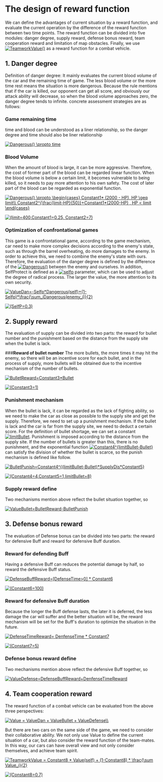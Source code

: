 # **The design of reward function**

We can define the advantages of current situation by a reward function, and evaluate the current operation by the difference of the reward function between two time points. The reward function can be divided into five modules: danger degree, supply reward, defense bonus reward, team cooperation reward and limitation of map obstacles. Finally, we use <a href="https://www.codecogs.com/eqnedit.php?latex=TeamworkValue()" target="_blank"><img src="https://latex.codecogs.com/gif.latex?TeamworkValue()" title="TeamworkValue()" /></a> as a reward function for a combat vehicle.

## **1. Danger degree**
Definition of danger degree: It mainly evaluates the current blood volume of the car and the remaining time of game. The less blood volume or the more time rest means the situation is more dangerous. Because the rule mentions that if the car is killed, our opponent can get all score, and obviously our attack ability will decrease, so when the blood volume approaches zero, the danger degree tends to infinite. concrete assessment strategies are as follows:

### **Game remaining time**
time and blood can be understood as a liner relationship, so the danger degree and time should also be liner relationship

<a href="https://www.codecogs.com/eqnedit.php?latex=Dangerous()&space;\propto&space;time" target="_blank"><img src="https://latex.codecogs.com/gif.latex?Dangerous()&space;\propto&space;time" title="Dangerous() \propto time" /></a>

### **Blood Volume**
When the amount of blood is large, it can be more aggressive. Therefore, the cost of former part of the blood can be regarded linear function. When the blood volume is below a certain limit, it becomes vulnerable to being killed, so it needs to pay more attention to his own safety. The cost of later part of the blood can be regarded as exponential function.

<a href="https://www.codecogs.com/eqnedit.php?latex=Dangerous()&space;\propto&space;\begin{cases}&space;Constant1*&space;(2000&space;-&space;HP),&space;HP&space;\geq&space;limit\\&space;Constant2^{\frac{limit-HP}{50}}&plus;Constant1*(2000-HP)&space;,&space;HP&space;<&space;limit&space;\end{cases}" target="_blank"><img src="https://latex.codecogs.com/gif.latex?Dangerous()&space;\propto&space;\begin{cases}&space;Constant1*&space;(2000&space;-&space;HP),&space;HP&space;\geq&space;limit\\&space;Constant2^{\frac{limit-HP}{50}}&plus;Constant1*(2000-HP)&space;,&space;HP&space;<&space;limit&space;\end{cases}" title="Dangerous() \propto \begin{cases} Constant1* (2000 - HP), HP \geq limit\\ Constant2^{\frac{limit-HP}{50}}+Constant1*(2000-HP) , HP < limit \end{cases}" /></a>

<a href="https://www.codecogs.com/eqnedit.php?latex=(limit=400,Constant1=0.25,&space;Constant2=7)" target="_blank"><img src="https://latex.codecogs.com/gif.latex?(limit=400,Constant1=0.25,&space;Constant2=7)" title="(limit=400,Constant1=0.25, Constant2=7)" /></a>

### **Optimization of confrontational games**
This game is a confrontational game, according to the game mechanism, car need to make more complex decisions according to the enemy's state, such as through the barrel overheating, do more damages to the enemy. In order to achieve this, we need to combine the enemy's state with ours. Therefore, the evaluation of the danger degree is defined by the difference of the <a href="https://www.codecogs.com/eqnedit.php?latex=Dangerous()" target="_blank"><img src="https://latex.codecogs.com/gif.latex?Dangerous()" title="Dangerous()" /></a> between the enemy and ourselves. In addition, SelfProtect is defined as a <a href="https://www.codecogs.com/eqnedit.php?latex=selfp" target="_blank"><img src="https://latex.codecogs.com/gif.latex?selfp" title="selfp" /></a> parameter, which can be used to adjust the degree of radical process. The larger the value, the more attention to its own security.

<a href="https://www.codecogs.com/eqnedit.php?latex=ValueDan=-Selfp*Dangerous(self)&plus;(1-Selfp)*\frac{\sum_iDangerous(enemy_i)}{2}" target="_blank"><img src="https://latex.codecogs.com/gif.latex?ValueDan=-Selfp*Dangerous(self)&plus;(1-Selfp)*\frac{\sum_iDangerous(enemy_i)}{2}" title="ValueDan=-Selfp*Dangerous(self)+(1-Selfp)*\frac{\sum_iDangerous(enemy_i)}{2}" /></a>

<a href="https://www.codecogs.com/eqnedit.php?latex=(SelfP=0.3)" target="_blank"><img src="https://latex.codecogs.com/gif.latex?(SelfP=0.3)" title="(SelfP=0.3)" /></a>

## **2. Supply reward**
The evaluation of supply can be divided into two parts: the reward for bullet number and the punishment based on the distance from the supply site when the bullet is lack.

###**Reward of bullet number**
The more bullets, the more times it may hit the enemy, so there will be an incentive score for each bullet, and in the process of supply, more bullets will be obtained due to the incentive mechanism of the number of bullets.

<a href="https://www.codecogs.com/eqnedit.php?latex=BulletReward=Constant3*Bullet" target="_blank"><img src="https://latex.codecogs.com/gif.latex?BulletReward=Constant3*Bullet" title="BulletReward=Constant3*Bullet" /></a>

<a href="https://www.codecogs.com/eqnedit.php?latex=(Constant3=1)" target="_blank"><img src="https://latex.codecogs.com/gif.latex?(Constant3=1)" title="(Constant3=1)" /></a>

### **Punishment mechanism**
When the bullet is lack, it can be regarded as the lack of fighting ability, so we need to make the car as close as possible to the supply site and get the supply. Therefore, we need to set up a punishment mechanism. If the bullet is lack and the car is far from the supply site, we need to deduct a certain score. For the definition of bullet shortage, we can set a constant <a href="https://www.codecogs.com/eqnedit.php?latex=limitBullet" target="_blank"><img src="https://latex.codecogs.com/gif.latex?limitBullet" title="limitBullet" /></a>. Punishment is imposed according to the distance from the supply site. If the number of bullets is greater than this, there is no punishment, and the exponential function <a href="https://www.codecogs.com/eqnedit.php?latex=Constant4^{limitBullet-Bullet}" target="_blank"><img src="https://latex.codecogs.com/gif.latex?Constant4^{limitBullet-Bullet}" title="Constant4^{limitBullet-Bullet}" /></a> can satisfy the division of whether the bullet is scarce, so the punish mechanism is defined like follow. 

<a href="https://www.codecogs.com/eqnedit.php?latex=BulletPunish=Constant4^{(limitBullet-Bullet)*SupplyDis*Constant5}" target="_blank"><img src="https://latex.codecogs.com/gif.latex?BulletPunish=Constant4^{(limitBullet-Bullet)*SupplyDis*Constant5}" title="BulletPunish=Constant4^{(limitBullet-Bullet)*SupplyDis*Constant5}" /></a>

<a href="https://www.codecogs.com/eqnedit.php?latex=(Constant4=4,Constant5=1,limitBullet=8)" target="_blank"><img src="https://latex.codecogs.com/gif.latex?(Constant4=4,Constant5=1,limitBullet=8)" title="(Constant4=4,Constant5=1,limitBullet=8)" /></a>

### **Supply reward define**
Two mechanisms mention above reflect the bullet situation together, so

<a href="https://www.codecogs.com/eqnedit.php?latex=ValueBullet=BulletReward-BulletPunish" target="_blank"><img src="https://latex.codecogs.com/gif.latex?ValueBullet=BulletReward-BulletPunish" title="ValueBullet=BulletReward-BulletPunish" /></a>

## **3. Defense bonus reward**
The evaluation of Defense bonus can be divided into two parts: the reward for defensive Buff and reward for defensive Buff duration.

### **Reward for defending Buff**
Having a defensive Buff can reduces the potential damage by half, so reward the defensive Buff status. 

<a href="https://www.codecogs.com/eqnedit.php?latex=DefenseBuffReward=[DefenseTime>0]&space;*&space;Constant6" target="_blank"><img src="https://latex.codecogs.com/gif.latex?DefenseBuffReward=[DefenseTime>0]&space;*&space;Constant6" title="DefenseBuffReward=[DefenseTime>0] * Constant6" /></a>

<a href="https://www.codecogs.com/eqnedit.php?latex=(Constant6=100)" target="_blank"><img src="https://latex.codecogs.com/gif.latex?(Constant6=100)" title="(Constant6=100)" /></a>

### **Reward for defensive Buff duration**
Because the longer the Buff defense lasts, the later it is deferred, the less damage the car will suffer and the better situation will be, the reward mechanism will be set for the Buff's duration to optimize the situation in the future.

<a href="https://www.codecogs.com/eqnedit.php?latex=DefenseTimeReward=&space;DenfenseTime&space;*&space;Constant7" target="_blank"><img src="https://latex.codecogs.com/gif.latex?DefenseTimeReward=&space;DenfenseTime&space;*&space;Constant7" title="DefenseTimeReward= DenfenseTime * Constant7" /></a>

<a href="https://www.codecogs.com/eqnedit.php?latex=(Constant7=5)" target="_blank"><img src="https://latex.codecogs.com/gif.latex?(Constant7=5)" title="(Constant7=5)" /></a>

### **Defense bonus reward define**
Two mechanisms mention above reflect the defensive Buff together, so

<a href="https://www.codecogs.com/eqnedit.php?latex=ValueDefense=DefenseBuffReward&plus;DenfenseTimeReward" target="_blank"><img src="https://latex.codecogs.com/gif.latex?ValueDefense=DefenseBuffReward&plus;DenfenseTimeReward" title="ValueDefense=DefenseBuffReward+DenfenseTimeReward" /></a>

## **4. Team cooperation reward**
The reward function of a combat vehicle can be evaluated from the above three perspectives:

<a href="https://www.codecogs.com/eqnedit.php?latex=Value&space;=&space;ValueDan&space;&plus;&space;ValueBullet&space;&plus;&space;ValueDefense\\" target="_blank"><img src="https://latex.codecogs.com/gif.latex?Value&space;=&space;ValueDan&space;&plus;&space;ValueBullet&space;&plus;&space;ValueDefense\\" title="Value = ValueDan + ValueBullet + ValueDefense\\" /></a>

But there are two cars on the same side of the game, we need to consider their collaborative ability. We not only use Value to define the current situation of a car, but also consider the reward function of the team-mates. In this way, our cars can have overall view and not only consider themselves, and achieve team spirit.

<a href="https://www.codecogs.com/eqnedit.php?latex=TeamworkValue&space;=&space;Constant8&space;*&space;Value(self)&space;&plus;&space;(1-Constant8)&space;*&space;\frac{\sum&space;Value_i}{2}" target="_blank"><img src="https://latex.codecogs.com/gif.latex?TeamworkValue&space;=&space;Constant8&space;*&space;Value(self)&space;&plus;&space;(1-Constant8)&space;*&space;\frac{\sum&space;Value_i}{2}" title="TeamworkValue = Constant8 * Value(self) + (1-Constant8) * \frac{\sum Value_i}{2}" /></a>

<a href="https://www.codecogs.com/eqnedit.php?latex=(Constant8=0.7)" target="_blank"><img src="https://latex.codecogs.com/gif.latex?(Constant8=0.7)" title="(Constant8=0.7)" /></a>
